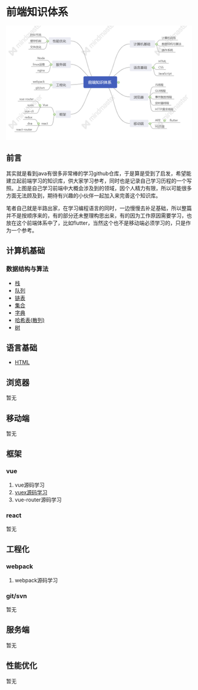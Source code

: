 # 前端知识体系

![](./前端知识体系.png)

## 前言
其实就是看到java有很多非常棒的学习github仓库，于是算是受到了启发，希望能建立起前端学习的知识库，供大家学习参考，同时也是记录自己学习历程的一个写照。上图是自己学习前端中大概会涉及到的领域，因个人精力有限，所以可能很多方面无法顾及到，期待有兴趣的小伙伴一起加入来完善这个知识库。

笔者自己就是半路出家，在学习编程语言的同时，一边慢慢去补足基础，所以整篇并不是按顺序来的，有的部分还未整理构思出来，有的因为工作原因需要学习，也放在这个前端体系中了，比如flutter，当然这个也不是移动端必须学习的，只是作为一个参考。

## 计算机基础

### 数据结构与算法

* [栈](./data-structure-and-algorithm/code/stack.js)
* [队列](./data-structure-and-algorithm/code/queue.js)
* [链表](./data-structure-and-algorithm/code/linkedList.js)
* [集合](./data-structure-and-algorithm/code/set.js)
* [字典](./data-structure-and-algorithm/md/dictionary.md)
* [哈希表(散列)](./data-structure-and-algorithm/md/hash.md)
* [树](./data-structure-and-algorithm/md/tree.md)

## 语言基础
* [HTML](./language/html.md)

## 浏览器
暂无

## 移动端
暂无

## 框架

### vue
1. vue源码学习
2. [vuex源码学习](./vuex-src/readme.md)
3. vue-router源码学习

### react
暂无

## 工程化
### webpack
1. webpack源码学习

### git/svn
暂无

## 服务端
暂无

## 性能优化
暂无
